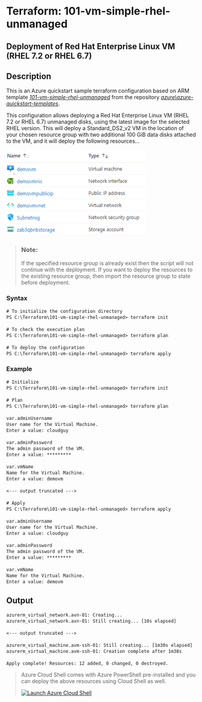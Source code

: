 # Terraform: 101-vm-simple-rhel-unmanaged
## Deployment of Red Hat Enterprise Linux VM (RHEL 7.2 or RHEL 6.7)
## Description 
This is an Azure quickstart sample terraform configuration based on ARM template *[101-vm-simple-rhel-unmanaged](https://github.com/Azure/azure-quickstart-templates/tree/master/101-vm-simple-rhel-unmanaged)* from the repository *[azure\azure-quickstart-templates](https://github.com/Azure/azure-quickstart-templates)*.

This configuration allows deploying a Red Hat Enterprise Linux VM (RHEL 7.2 or RHEL 6.7) unmanaged disks, using the latest image for the selected RHEL version. This will deploy a Standard_DS2_v2 VM in the location of your chosen resource group with two additional 100 GiB data disks attached to the VM, and it will deploy the following resources...

![output](resources.png)

> ### Note:
> If the specified resource group is already exist then the script will not continue with the deployment. If you want to deploy the resources to the existing resource group, then import the resource group to state before deployment.

### Syntax
```
# To initialize the configuration directory
PS C:\Terraform\101-vm-simple-rhel-unmanaged> terraform init 

# To check the execution plan
PS C:\Terraform\101-vm-simple-rhel-unmanaged> terraform plan

# To deploy the configuration
PS C:\Terraform\101-vm-simple-rhel-unmanaged> terraform apply
```

### Example
```
# Initialize
PS C:\Terraform\101-vm-simple-rhel-unmanaged> terraform init 

# Plan
PS C:\Terraform\101-vm-simple-rhel-unmanaged> terraform plan

var.adminUsername
User name for the Virtual Machine.
Enter a value: cloudguy

var.adminPassword
The admin password of the VM.
Enter a value: *********

var.vmName
Name for the Virtual Machine.
Enter a value: demovm

<--- output truncated --->

# Apply
PS C:\Terraform\101-vm-simple-rhel-unmanaged> terraform apply

var.adminUsername
User name for the Virtual Machine.
Enter a value: cloudguy

var.adminPassword
The admin password of the VM.
Enter a value: *********

var.vmName
Name for the Virtual Machine.
Enter a value: demovm
```
## Output
```
azurerm_virtual_network.avn-01: Creating...
azurerm_virtual_network.avn-01: Still creating... [10s elapsed]

<--- output truncated --->

azurerm_virtual_machine.avm-ssh-01: Still creating... [1m30s elapsed]
azurerm_virtual_machine.avm-ssh-01: Creation complete after 1m38s 

Apply complete! Resources: 12 added, 0 changed, 0 destroyed.
```

> Azure Cloud Shell comes with Azure PowerShell pre-installed and you can deploy the above resources using Cloud Shell as well.
>
>[![](https://shell.azure.com/images/launchcloudshell.png "Launch Azure Cloud Shell")](https://shell.azure.com)

